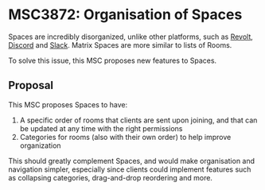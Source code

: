 # MSC3872: Organisation of Spaces

Spaces are incredibly disorganized, unlike other platforms, such as [Revolt](https://revolt.chat), [Discord](https://discord.com) and [Slack](https://slack.com). Matrix Spaces are more similar to lists of Rooms.

To solve this issue, this MSC proposes new features to Spaces.

## Proposal

This MSC proposes Spaces to have:

1. A specific order of rooms that clients are sent upon joining, and that can be updated at any time with the right permissions
2. Categories for rooms (also with their own order) to help improve organization

This should greatly complement Spaces, and would make organisation and navigation simpler, especially since clients could implement features such as collapsing categories, drag-and-drop reordering and more.

